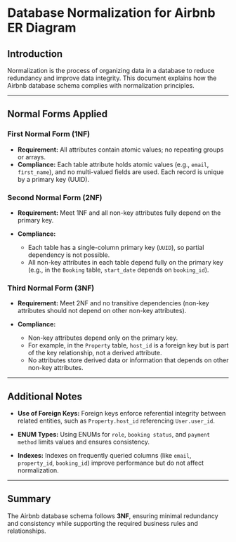 # Database Normalization for Airbnb ER Diagram

## Introduction

Normalization is the process of organizing data in a database to reduce redundancy and improve data integrity. This document explains how the Airbnb database schema complies with normalization principles.

---

## Normal Forms Applied

### First Normal Form (1NF)

* **Requirement:** All attributes contain atomic values; no repeating groups or arrays.
* **Compliance:**
  Each table attribute holds atomic values (e.g., `email`, `first_name`), and no multi-valued fields are used. Each record is unique by a primary key (UUID).

### Second Normal Form (2NF)

* **Requirement:** Meet 1NF and all non-key attributes fully depend on the primary key.
* **Compliance:**

  * Each table has a single-column primary key (`UUID`), so partial dependency is not possible.
  * All non-key attributes in each table depend fully on the primary key (e.g., in the `Booking` table, `start_date` depends on `booking_id`).

### Third Normal Form (3NF)

* **Requirement:** Meet 2NF and no transitive dependencies (non-key attributes should not depend on other non-key attributes).
* **Compliance:**

  * Non-key attributes depend only on the primary key.
  * For example, in the `Property` table, `host_id` is a foreign key but is part of the key relationship, not a derived attribute.
  * No attributes store derived data or information that depends on other non-key attributes.

---

## Additional Notes

* **Use of Foreign Keys:**
  Foreign keys enforce referential integrity between related entities, such as `Property.host_id` referencing `User.user_id`.

* **ENUM Types:**
  Using ENUMs for `role`, `booking status`, and `payment method` limits values and ensures consistency.

* **Indexes:**
  Indexes on frequently queried columns (like `email`, `property_id`, `booking_id`) improve performance but do not affect normalization.

---

## Summary

The Airbnb database schema follows **3NF**, ensuring minimal redundancy and consistency while supporting the required business rules and relationships.
